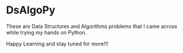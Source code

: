 # DsAlgoPy

These are Data Structures and Algorithms problems that I came across while trying my hands on Python.

Happy Learning and stay tuned for more!!!